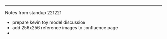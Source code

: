 
------------
Notes from standup 221221
- prepare kevin toy model discussion
- add 256x256 reference images to confluence page
- 